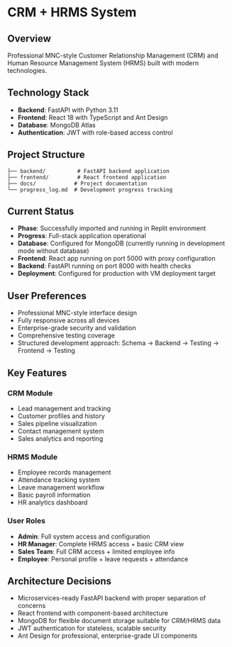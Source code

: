 # CRM + HRMS System

## Overview
Professional MNC-style Customer Relationship Management (CRM) and Human Resource Management System (HRMS) built with modern technologies.

## Technology Stack
- **Backend**: FastAPI with Python 3.11
- **Frontend**: React 18 with TypeScript and Ant Design
- **Database**: MongoDB Atlas
- **Authentication**: JWT with role-based access control

## Project Structure
```
├── backend/          # FastAPI backend application
├── frontend/         # React frontend application  
├── docs/            # Project documentation
└── progress_log.md  # Development progress tracking
```

## Current Status
- **Phase**: Successfully imported and running in Replit environment
- **Progress**: Full-stack application operational
- **Database**: Configured for MongoDB (currently running in development mode without database)
- **Frontend**: React app running on port 5000 with proxy configuration
- **Backend**: FastAPI running on port 8000 with health checks
- **Deployment**: Configured for production with VM deployment target

## User Preferences
- Professional MNC-style interface design
- Fully responsive across all devices
- Enterprise-grade security and validation
- Comprehensive testing coverage
- Structured development approach: Schema → Backend → Testing → Frontend → Testing

## Key Features

### CRM Module
- Lead management and tracking
- Customer profiles and history
- Sales pipeline visualization
- Contact management system
- Sales analytics and reporting

### HRMS Module  
- Employee records management
- Attendance tracking system
- Leave management workflow
- Basic payroll information
- HR analytics dashboard

### User Roles
- **Admin**: Full system access and configuration
- **HR Manager**: Complete HRMS access + basic CRM view
- **Sales Team**: Full CRM access + limited employee info
- **Employee**: Personal profile + leave requests + attendance

## Architecture Decisions
- Microservices-ready FastAPI backend with proper separation of concerns
- React frontend with component-based architecture
- MongoDB for flexible document storage suitable for CRM/HRMS data
- JWT authentication for stateless, scalable security
- Ant Design for professional, enterprise-grade UI components